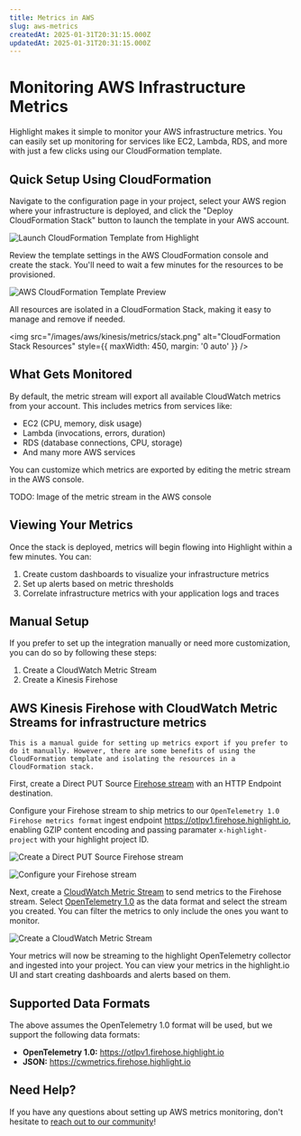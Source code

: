 ```yaml
---
title: Metrics in AWS
slug: aws-metrics
createdAt: 2025-01-31T20:31:15.000Z
updatedAt: 2025-01-31T20:31:15.000Z
---
```


# Monitoring AWS Infrastructure Metrics

Highlight makes it simple to monitor your AWS infrastructure metrics. You can easily set up monitoring for services like EC2, Lambda, RDS, and more with just a few clicks using our CloudFormation template.

## Quick Setup Using CloudFormation

Navigate to the configuration page in your project, select your AWS region where your infrastructure is deployed, and click the "Deploy CloudFormation Stack" button to launch the template in your AWS account.

![Launch CloudFormation Template from Highlight](/images/aws/kinesis/metrics/launch-template.png)

Review the template settings in the AWS CloudFormation console and create the stack. You'll need to wait a few minutes for the resources to be provisioned.

![AWS CloudFormation Template Preview](/images/aws/kinesis/metrics/create-stack.png)

All resources are isolated in a CloudFormation Stack, making it easy to manage and remove if needed.

<img src="/images/aws/kinesis/metrics/stack.png" alt="CloudFormation Stack Resources" style={{ maxWidth: 450, margin: '0 auto' }} />

## What Gets Monitored

By default, the metric stream will export all available CloudWatch metrics from your account. This includes metrics from services like:

- EC2 (CPU, memory, disk usage)
- Lambda (invocations, errors, duration)
- RDS (database connections, CPU, storage)
- And many more AWS services

You can customize which metrics are exported by editing the metric stream in the AWS console.

TODO: Image of the metric stream in the AWS console

## Viewing Your Metrics

Once the stack is deployed, metrics will begin flowing into Highlight within a few minutes. You can:

1. Create custom dashboards to visualize your infrastructure metrics
2. Set up alerts based on metric thresholds
3. Correlate infrastructure metrics with your application logs and traces

## Manual Setup

If you prefer to set up the integration manually or need more customization, you can do so by following these steps:

1. Create a CloudWatch Metric Stream
2. Create a Kinesis Firehose

## AWS Kinesis Firehose with CloudWatch Metric Streams for infrastructure metrics

```hint
This is a manual guide for setting up metrics export if you prefer to do it manually. However, there are some benefits of using the CloudFormation template and isolating the resources in a CloudFormation stack.
```

First, create a Direct PUT Source [Firehose stream](https://docs.aws.amazon.com/firehose/latest/dev/what-is-this-service.html) with an HTTP Endpoint destination.

Configure your Firehose stream to ship metrics to our `OpenTelemetry 1.0 Firehose metrics format` ingest endpoint https://otlpv1.firehose.highlight.io, enabling GZIP content encoding and passing paramater `x-highlight-project` with your highlight project ID.

![Create a Direct PUT Source Firehose stream](/images/aws/kinesis/metrics/step1.png)

![Configure your Firehose stream](/images/aws/kinesis/metrics/step2.png)

Next, create a [CloudWatch Metric Stream](https://docs.aws.amazon.com/AmazonCloudWatch/latest/monitoring/CloudWatch-Metric-Streams.html) to send metrics to the Firehose stream. Select [OpenTelemetry 1.0](https://docs.aws.amazon.com/AmazonCloudWatch/latest/monitoring/CloudWatch-metric-streams-formats-opentelemetry-100.html) as the data format and select the stream you created. You can filter the metrics to only include the ones you want to monitor.

![Create a CloudWatch Metric Stream](/images/aws/kinesis/metrics/step3.png)

Your metrics will now be streaming to the highlight OpenTelemetry collector and ingested into your project. You can view your metrics in the highlight.io UI and start creating dashboards and alerts based on them.

## Supported Data Formats

The above assumes the OpenTelemetry 1.0 format will be used, but we support the following data formats:

* **OpenTelemetry 1.0:** https://otlpv1.firehose.highlight.io
* **JSON:** https://cwmetrics.firehose.highlight.io

## Need Help?

If you have any questions about setting up AWS metrics monitoring, don't hesitate to [reach out to our community](https://community.highlight.io)!
